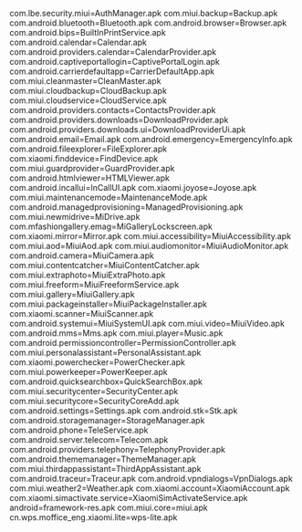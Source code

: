 com.lbe.security.miui=AuthManager.apk
com.miui.backup=Backup.apk
com.android.bluetooth=Bluetooth.apk
com.android.browser=Browser.apk
com.android.bips=BuiltInPrintService.apk
com.android.calendar=Calendar.apk
com.android.providers.calendar=CalendarProvider.apk
com.android.captiveportallogin=CaptivePortalLogin.apk
com.android.carrierdefaultapp=CarrierDefaultApp.apk
com.miui.cleanmaster=CleanMaster.apk
com.miui.cloudbackup=CloudBackup.apk
com.miui.cloudservice=CloudService.apk
com.android.providers.contacts=ContactsProvider.apk
com.android.providers.downloads=DownloadProvider.apk
com.android.providers.downloads.ui=DownloadProviderUi.apk
com.android.email=Email.apk
com.android.emergency=EmergencyInfo.apk
com.android.fileexplorer=FileExplorer.apk
com.xiaomi.finddevice=FindDevice.apk
com.miui.guardprovider=GuardProvider.apk
com.android.htmlviewer=HTMLViewer.apk
com.android.incallui=InCallUI.apk
com.xiaomi.joyose=Joyose.apk
com.miui.maintenancemode=MaintenanceMode.apk
com.android.managedprovisioning=ManagedProvisioning.apk
com.miui.newmidrive=MiDrive.apk
com.mfashiongallery.emag=MiGalleryLockscreen.apk
com.xiaomi.mirror=Mirror.apk
com.miui.accessibility=MiuiAccessibility.apk
com.miui.aod=MiuiAod.apk
com.miui.audiomonitor=MiuiAudioMonitor.apk
com.android.camera=MiuiCamera.apk
com.miui.contentcatcher=MiuiContentCatcher.apk
com.miui.extraphoto=MiuiExtraPhoto.apk
com.miui.freeform=MiuiFreeformService.apk
com.miui.gallery=MiuiGallery.apk
com.miui.packageinstaller=MiuiPackageInstaller.apk
com.xiaomi.scanner=MiuiScanner.apk
com.android.systemui=MiuiSystemUI.apk
com.miui.video=MiuiVideo.apk
com.android.mms=Mms.apk
com.miui.player=Music.apk
com.android.permissioncontroller=PermissionController.apk
com.miui.personalassistant=PersonalAssistant.apk
com.xiaomi.powerchecker=PowerChecker.apk
com.miui.powerkeeper=PowerKeeper.apk
com.android.quicksearchbox=QuickSearchBox.apk
com.miui.securitycenter=SecurityCenter.apk
com.miui.securitycore=SecurityCoreAdd.apk
com.android.settings=Settings.apk
com.android.stk=Stk.apk
com.android.storagemanager=StorageManager.apk
com.android.phone=TeleService.apk
com.android.server.telecom=Telecom.apk
com.android.providers.telephony=TelephonyProvider.apk
com.android.thememanager=ThemeManager.apk
com.miui.thirdappassistant=ThirdAppAssistant.apk
com.android.traceur=Traceur.apk
com.android.vpndialogs=VpnDialogs.apk
com.miui.weather2=Weather.apk
com.xiaomi.account=XiaomiAccount.apk
com.xiaomi.simactivate.service=XiaomiSimActivateService.apk
android=framework-res.apk
com.miui.core=miui.apk
cn.wps.moffice_eng.xiaomi.lite=wps-lite.apk


